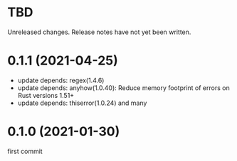 TBD
===
Unreleased changes. Release notes have not yet been written.

0.1.1 (2021-04-25)
=====

* update depends: regex(1.4.6)
* update depends: anyhow(1.0.40): Reduce memory footprint of errors on Rust versions 1.51+
* update depends: thiserror(1.0.24) and many

0.1.0 (2021-01-30)
=====

first commit
